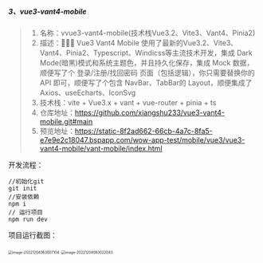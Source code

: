 ##### 3、vue3-vant4-mobile

> 1. 名称：vvue3-vant4-mobile(技术栈Vue3.2、Vite3、Vant4、Pinia2)
> 2. 描述：👋👋👋 Vue3 Vant4 Mobile 使用了最新的Vue3.2、Vite3、Vant4、Pinia2、Typescript、Windicss等主流技术开发，集成 Dark Mode(暗黑)模式和系统主题色，并且持久化保存，集成 Mock 数据，顺便写了个 登录/注册/找回密码 页面（包括逻辑），你只需要替换你的 API 即可，顺便写了个包含 NavBar、TabBar的 Layout，顺便集成了Axios、useEcharts、IconSvg
> 3. 技术栈：vite + Vue3.x + vant + vue-router + pinia + ts
> 4. 仓库地址：https://github.com/xiangshu233/vue3-vant4-mobile.git#main
> 5. 预览地址：https://static-8f2ad662-66cb-4a7c-8fa5-e7e9e2c18047.bspapp.com/wow-app-test/mobile/vue3/vue3-vant4-mobile/vant-mobile/index.html

开发流程：

```
//初始化git
git init
//安装依赖
npm i
// 运行项目
npm run dev
```

项目运行截图：

<img src="https://webpon-img.oss-cn-guangzhou.aliyuncs.com/imgimage-20221204063007104.png" alt="image-20221204063007104" style="zoom:50%;" />

<img src="https://webpon-img.oss-cn-guangzhou.aliyuncs.com/imgimage-20221204063022043.png" alt="image-20221204063022043" style="zoom:50%;" />
